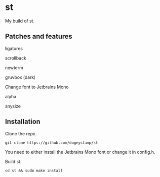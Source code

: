 # st
My build of st.
## Patches and features
ligatures

scrollback

newterm

gruvbox (dark)

Change font to Jetbrains Mono

alpha

anysize
## Installation
Clone the repo.

`git clone https://github.com/dogeystamp/st`

You need to either install the Jetbrains Mono font or change it in config.h.

Build st.

`cd st && sudo make install`
